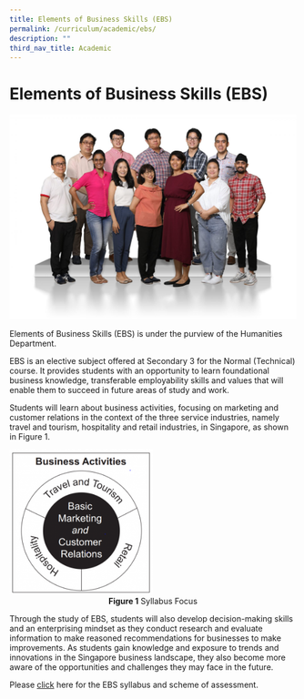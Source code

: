 ```yaml
---
title: Elements of Business Skills (EBS)
permalink: /curriculum/academic/ebs/
description: ""
third_nav_title: Academic
---
```

# **Elements of Business Skills (EBS)**

![](/images/Humanities-1536x1097.jpg)

Elements of Business Skills (EBS) is under the purview of the Humanities Department. 

EBS is an elective subject offered at Secondary 3 for the Normal (Technical) course. It provides students with an opportunity to learn foundational business knowledge, transferable employability skills and values that will enable them to succeed in future areas of study and work. 

Students will learn about business activities, focusing on marketing and customer relations in the context of the three service industries, namely travel and tourism, hospitality and retail industries, in Singapore, as shown in Figure 1.

<img src="/images/EBS-296x300.png" style="width:50%">
<center><b>Figure 1</b> Syllabus Focus</center>

Through the study of EBS, students will also develop decision-making skills and an enterprising mindset as they conduct research and evaluate information to make reasoned recommendations for businesses to make improvements. As students gain knowledge and exposure to trends and innovations in the Singapore business landscape, they also become more aware of the opportunities and challenges they may face in the future.

Please [click](https://www.seab.gov.sg/docs/default-source/national-examinations/syllabus/nlevel/2022syllabus/7066_y22_sy.pdf) here for the EBS syllabus and scheme of assessment.